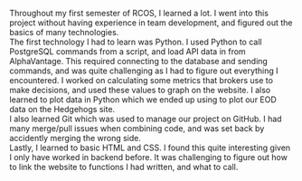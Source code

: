 Throughout my first semester of RCOS, I learned a lot. I went into this project without having experience in team development, and figured out the basics of many technologies.  
The first technology I had to learn was Python.  I used Python to call PostgreSQL commands from a script, and load API data in from AlphaVantage.  This required connecting to the database and sending commands, and was quite challenging as I had to figure out everything I encountered. I worked on calculating some metrics that brokers use to make decisions, and used these values to graph on the website.  I also learned to plot data in Python which we ended up using to plot our EOD data on the Hedgehogs site.  
I also learned Git which was used to manage our project on GitHub.  I had many merge/pull issues when combining code, and was set back by accidently merging the wrong side.  
Lastly, I learned to basic HTML and CSS.  I found this quite interesting given I only have worked in backend before.  It was challenging to figure out how to link the website to functions I had written, and what to call.  